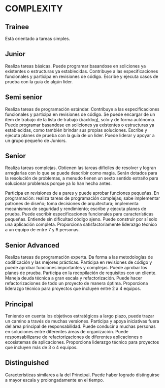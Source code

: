 # COMPLEXITY

## Trainee

Está orientado a tareas simples.

## Junior

Realiza tareas básicas. Puede programar basandose en soliciones ya existentes o estructuras ya establecidas. Contribuye a las especificaciones funcionales y participa en revisiones de código. Escribe y ejecuta casos de prueba con la guía de algún líder.

## Semi senior

Realiza tareas de programación estándar. Contribuye a las especificaciones funcionales y participa en revisiones de código. Se puede encargar de un ítem de trabajo de la lista de trabajo (backlog), solo y de forma autónoma. Puede programar basandose en soliciones ya existentes o estructuras ya establecidas, como también brindar sus propias soluciones. Escribe y ejecuta planes de prueba con la guía de un líder. Puede liderar y apoyar a un grupo pequeño de Juniors.

## Senior

Realiza tareas complejas. Obtienen las tareas difíciles de resolver y logran arreglarlas con lo que se puede describir como magia. Serán dotados para la resolución de problemas, a menudo tienen un sexto sentido extraño para solucionar problemas porque ya lo han hecho antes.

Participa en revisiones de a pares y puede aprobar funciones pequeñas. En programación: realiza tareas de programación complejas; sabe implementar patrones de diseño; toma decisiones de arquitectura; implementa mecanismos de seguridad y rendimiento; escribe y ejecuta planes de prueba. Puede escribir especificaciones funcionales para características pequeñas. Entiende sin dificultad código ajeno. Puede construir por sí solo una aplicación completa. Proporciona satisfactoriamente liderazgo técnico a un equipo de entre 7 y 9 personas.

## Senior Advanced

Realiza tareas de programación experta. Da forma a las metodologías de codificación y las mejores prácticas. Participa en revisiones de código y puede aprobar funciones importantes y complejas. Puede aprobar los planes de prueba. Participa en la recopilación de requisitos con un cliente. Maneja deuda técnica a gran escala y refactorización. Puede hacer refactorizaciones de todo un proyecto de manera óptima. Proporciona liderazgo técnico para proyectos que incluyen entre 2 a 4 equipos.

## Principal

Teniendo en cuenta los objetivos estratégicos a largo plazo, puede trazar un camino a través de muchas versiones. Participa y apoya iniciativas fuera del área principal de responsabilidad. Puede conducir a muchas personas en soluciones entre diferentes áreas de organización. Puede responsabilizarse de refactorizaciones de diferentes aplicaciones o ecosistemas de aplicaciones. Proporciona liderazgo técnico para proyectos que incluyen más de 3 o 4 equipos.

## Distinguished

Características similares a la del Principal. Puede haber logrado distinguirse a mayor escala y prolongadamente en el tiempo.
